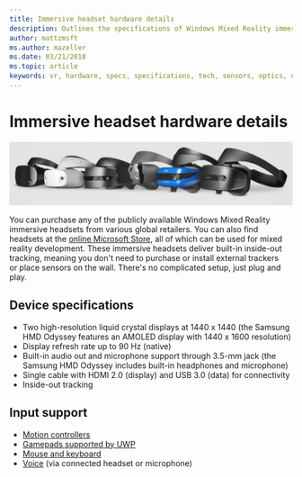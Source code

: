 ```yaml
---
title: Immersive headset hardware details
description: Outlines the specifications of Windows Mixed Reality immersive headsets, delivering VR with inside-out tracking (no external setup required).
author: mattzmsft
ms.author: mazeller
ms.date: 03/21/2018
ms.topic: article
keywords: vr, hardware, specs, specifications, tech, sensors, optics, display, mixed reality headset, virtual reality headset, what is virtual reality, immersive headsets
---
```



# Immersive headset hardware details

![Variety of Windows Mixed Reality headsets](images/MR-headsets.png)

You can purchase any of the publicly available Windows Mixed Reality immersive headsets from various global retailers. You can also find headsets at the [online Microsoft Store](https://www.microsoft.com/en-us/store/collections/AR-MR-VRheadsets), all of which can be used for mixed reality development. These immersive headsets deliver built-in inside-out tracking, meaning you don't need to purchase or install external trackers or place sensors on the wall. There's no complicated setup, just plug and play.

## Device specifications

* Two high-resolution liquid crystal displays at 1440 x 1440 (the Samsung HMD Odyssey features an AMOLED display with 1440 x 1600 resolution)
* Display refresh rate up to 90 Hz (native)
* Built-in audio out and microphone support through 3.5-mm jack (the Samsung HMD Odyssey includes built-in headphones and microphone)
* Single cable with HDMI 2.0 (display) and USB 3.0 (data) for connectivity
* Inside-out tracking

## Input support

* [Motion controllers](/windows/mixed-reality//design/motion-controllers)
* [Gamepads supported by UWP](/windows/mixed-reality/discover/hardware-accessories)
* [Mouse and keyboard](/windows/mixed-reality/discover/hardware-accessories)
* [Voice](/windows/mixed-reality/design/voice-input.md) (via connected headset or microphone)

